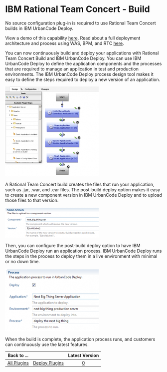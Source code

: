 
IBM Rational Team Concert - Build
=================================

No source configuration plug-in is required to use Rational Team Concert builds in IBM UrbanCode Deploy.

View a demo of this capability [here](https://developer.ibm.com/urbancode/2013/12/06/ibm-urbancode-deploy-integration-rational-team-concert-build/). Read about a full deployment architecture and process using WAS, BPM, and RTC [here](https://developer.ibm.com/urbancode/2015/09/18/continuous-integration-with-urbancode-deploy-and-ibm-business-process-server/).

You can now continuously build and deploy your applications with Rational Team Concert Build and IBM UrbanCode Deploy. You can use IBM UrbanCode Deploy to define the application components and the processes that are required to manage an application in test and production environments. The IBM UrbanCode Deploy process design tool makes it easy to define the steps required to deploy a new version of an application.

![process_design](process_design-300x288.png)

A Rational Team Concert build creates the files that run your application, such as .jar, .war, and .ear files. The post-build deploy option makes it easy to create a new component version in IBM UrbanCode Deploy and to upload those files to that version.

![component_version](component_version-300x97.png)

Then, you can configure the post-build deploy option to have IBM UrbanCode Deploy run an application process. IBM UrbanCode Deploy runs the steps in the process to deploy them in a live environment with minimal or no down time.

![application_process](application_process-300x201.png)

When the build is complete, the application process runs, and customers can continuously use the latest features.


|Back to ...||Latest Version|
| :---: | :---: | :---: |
|[All Plugins](../../index.md)|[Deploy Plugins](../README.md)|[0]()|
